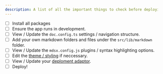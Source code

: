 ```yaml
---
description: A list of all the important things to check before deploying your own site.
---
```


- [ ] Install all packages
- [ ] Ensure the app runs in development.
- [ ] View / Update the `doc.config.ts` settings / navigation structure.
- [ ] Add your own markdown folders and files under the `src/lib/markdown` folder.
- [ ] View / Update the `mdsx.config.js` plugins / syntax highlighting options.
- [ ] Edit the [theme / styling](/docs/configuration/styling) if neccessary.
- [ ] View / Update your [deploment adaptor](https://svelte.dev/docs/kit/adapters).
- [ ] Deploy!